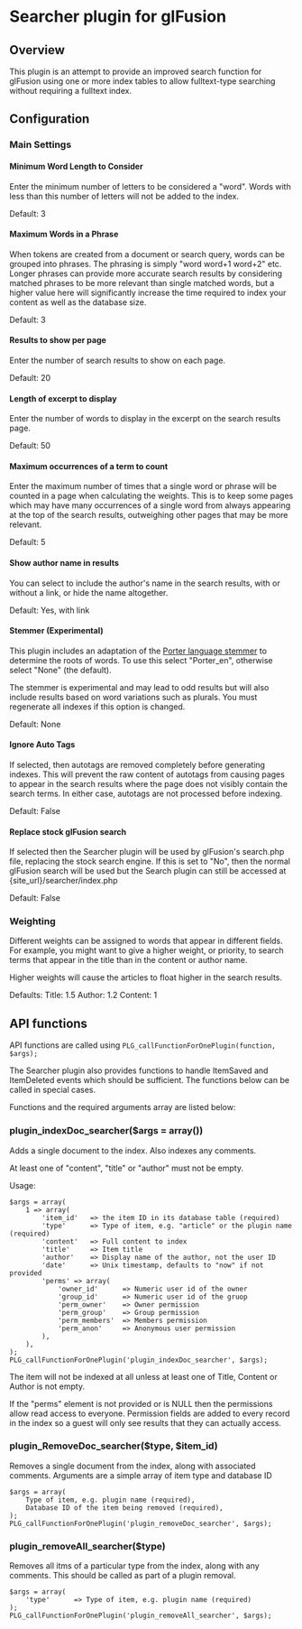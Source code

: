 # Searcher plugin for glFusion
## Overview
This plugin is an attempt to provide an improved search function for glFusion
using one or more index tables to allow fulltext-type searching without
requiring a fulltext index.

## Configuration
### Main Settings
#### Minimum Word Length to Consider
Enter the minimum number of letters to be considered a "word". Words with less
than this number of letters will not be added to the index.

Default: 3

#### Maximum Words in a Phrase
When tokens are created from a document or search query, words can be grouped
into phrases. The phrasing is simply "word word+1 word+2" etc. Longer phrases
can provide more accurate search results by considering matched phrases to be
more relevant than single matched words, but a higher value here will significantly
increase the time required to index your content as well as the database size.

Default: 3

#### Results to show per page
Enter the number of search results to show on each page.

Default: 20

#### Length of excerpt to display
Enter the number of words to display in the excerpt on the search results page.

Default: 50

#### Maximum occurrences of a term to count
Enter the maximum number of times that a single word or phrase will be counted
in a page when calculating the weights. This is to keep some pages which may
have many occurrences of a single word from always appearing at the top of the
search results, outweighing other pages that may be more relevant.

Default: 5

#### Show author name in results
You can select to include the author's name in the search results, with or
without a link, or hide the name altogether.

Default: Yes, with link

#### Stemmer (Experimental)
This plugin includes an adaptation of the [Porter language stemmer](https://tartarus.org/martin/PorterStemmer/index.html)
to determine the roots of words. To use this select "Porter_en", otherwise
select "None" (the default).

The stemmer is experimental and may lead to odd results but will also include
results based on word variations such as plurals. You must regenerate all
indexes if this option is changed.

Default: None

#### Ignore Auto Tags
If selected, then autotags are removed completely before generating indexes.
This will prevent the raw content of autotags from causing pages to appear
in the search results where the page does not visibly contain the search terms.
In either case, autotags are not processed before indexing.

Default: False

#### Replace stock glFusion search
If selected then the Searcher plugin will be used by glFusion's search.php file,
replacing the stock search engine. If this is set to "No", then the normal
glFusion search will be used but the Search plugin can still be accessed at
{site_url}/searcher/index.php

Default: False

### Weighting
Different weights can be assigned to words that appear in different fields.
For example, you might want to give a higher weight, or priority, to search
terms that appear in the title than in the content or author name.

Higher weights will cause the articles to float higher in the search results.

Defaults:
    Title: 1.5
    Author: 1.2
    Content: 1

## API functions
API functions are called using ```PLG_callFunctionForOnePlugin(function, $args);```

The Searcher plugin also provides functions to handle ItemSaved and ItemDeleted
events which should be sufficient. The functions below can be called in special
cases.

Functions and the required arguments array are listed below:

### plugin_indexDoc_searcher($args = array())
Adds a single document to the index. Also indexes any comments.

At least one of "content", "title" or "author" must not be empty.

Usage:
```
$args = array(
    1 => array(
        'item_id'   => the item ID in its database table (required)
        'type'      => Type of item, e.g. "article" or the plugin name (required)
        'content'   => Full content to index
        'title'     => Item title
        'author'    => Display name of the author, not the user ID
        'date'      => Unix timestamp, defaults to "now" if not provided
        'perms' => array(
            'owner_id'      => Numeric user id of the owner
            'group_id'      => Numeric user id of the gruop
            'perm_owner'    => Owner permission
            'perm_group'    => Group permission
            'perm_members'  => Members permission
            'perm_anon'     => Anonymous user permission
        ),
    ),
);
PLG_callFunctionForOnePlugin('plugin_indexDoc_searcher', $args);
```
The item will not be indexed at all unless at least one of Title, Content or
Author is not empty.

If the "perms" element is not provided or is NULL then the permissions allow read access to everyone.
Permission fields are added to every record in the index so a guest will only see results that
they can actually access.

### plugin_RemoveDoc_searcher($type, $item_id)
Removes a single document from the index, along with associated comments.
Arguments are a simple array of item type and database ID
```
$args = array(
    Type of item, e.g. plugin name (required),
    Database ID of the item being removed (required),
);
PLG_callFunctionForOnePlugin('plugin_removeDoc_searcher', $args);
```

### plugin_removeAll_searcher($type)
Removes all itms of a particular type from the index, along with any comments.
This should be called as part of a plugin removal.
```
$args = array(
    'type'      => Type of item, e.g. plugin name (required)
);
PLG_callFunctionForOnePlugin('plugin_removeAll_searcher', $args);
```

